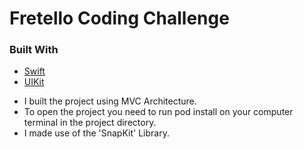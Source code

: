 #  Fretello Coding Challenge
### Built With

* [Swift]()
* [UIKit]()

- I built the project using MVC Architecture.
- To open the project you need to run pod install on your computer terminal in the project directory.
- I made use of the 'SnapKit' Library.
